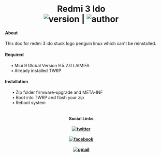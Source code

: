<h1 align="center">Redmi 3 Ido
<br>
  <img src="https://img.shields.io/badge/Version-1.0%20Beta-yellow" alt="version"/>  | <img src="https://img.shields.io/badge/Enggar-Sulistyo-brightgreen" alt="author"/>
</h1>

#### About
<p> This doc for redmi 3 ido stuck logo penguin linux which can't be reinstalled.
<br>
<h4> Required </h4>
&nbsp; &nbsp; &nbsp;• Miui 9 Global Version 9.5.2.0 LAIMIFA
<br>
&nbsp; &nbsp; &nbsp;• Already installed TWRP
<br>
<h4> Installation </h4>
&nbsp; &nbsp; &nbsp; • Zip folder firmware-upgrade and META-INF
<br>
&nbsp; &nbsp; &nbsp; • Boot into TWRP and flash your zip
<br>
&nbsp; &nbsp; &nbsp; • Reboot system
<br>
<br>
<h4 align="center">
Social Links
<br>
<br>
<a href="https://mobile.twitter.com/SayasiapayaSaya"><img src="https://img.shields.io/badge/Twitter-EnggarSulistyo-deepskyblue?style=flat&logo=twitter" alt="twitter"/></a>
<br>
<br>
<a href="https://facebook.com/bheb.van"><img src="https://img.shields.io/badge/Facebook-EnggarSulistyo-blue?style=flat&logo=facebook" alt="facebook"/></a>
<br>
<br>
<a href="mailto:enggar.sulistyo@gmail.com"><img src="https://img.shields.io/badge/Mail-Gmail-red?style=flat&logo=gmail" alt="gmail"/></a>
</h4>
